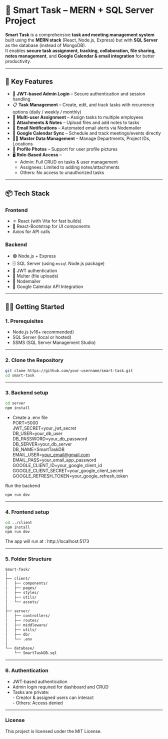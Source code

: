 # 💼 Smart Task – MERN + SQL Server Project

**Smart Task** is a comprehensive **task and meeting management system** built using the **MERN stack** (React, Node.js, Express) but with **SQL Server** as the database (instead of MongoDB).  
It enables **secure task assignment, tracking, collaboration, file sharing, notes management**, and **Google Calendar & email integration** for better productivity.

---

## 🚀 Key Features

- 🔐 **JWT-based Admin Login** – Secure authentication and session handling
- 📋 **Task Management** – Create, edit, and track tasks with recurrence options (daily / weekly / monthly)
- 👥 **Multi-user Assignment** – Assign tasks to multiple employees
- 📎 **Attachments & Notes** – Upload files and add notes to tasks
- 📧 **Email Notifications** – Automated email alerts via Nodemailer
- 📆 **Google Calendar Sync** – Schedule and track meetings/events directly
- 🧑‍💼 **Master Data Management** – Manage Departments, Project IDs, Locations
- 📸 **Profile Photos** – Support for user profile pictures
- 🖥 **Role-Based Access** – 
  - Admin: Full CRUD on tasks & user management  
  - Assignees: Limited to adding notes/attachments  
  - Others: No access to unauthorized tasks

---

## 📦 Tech Stack

### **Frontend**
- ⚛️ React (with Vite for fast builds)
- 🎨 React-Bootstrap for UI components
- Axios for API calls

### **Backend**
- 🟢 Node.js + Express
- 🗄 SQL Server (using `mssql` Node.js package)
- 🔐 JWT authentication
- 📂 Multer (file uploads)
- 📧 Nodemailer
- 📅 Google Calendar API Integration

---

## 🧑‍💻 Getting Started

### **1. Prerequisites**
- Node.js (v16+ recommended)
- SQL Server (local or hosted)
- SSMS (SQL Server Management Studio)

---

### **2. Clone the Repository**

```bash
git clone https://github.com/your-username/smart-task.git
cd smart-task
```
---

### **3. Backend setup**

```bash
cd server
npm install
```

- Create a .env file <br>
PORT=5000 <br>
JWT_SECRET=your_jwt_secret <br>
DB_USER=your_db_user <br>
DB_PASSWORD=your_db_password <br>
DB_SERVER=your_db_server  <br>
DB_NAME=SmartTaskDB <br>
EMAIL_USER=your_email@gmail.com <br>
EMAIL_PASS=your_email_app_password <br>
GOOGLE_CLIENT_ID=your_google_client_id <br>
GOOGLE_CLIENT_SECRET=your_google_client_secret <br>
GOOGLE_REFRESH_TOKEN=your_google_refresh_token

Run the backend

```bash
npm run dev
```
---
### **4. Frontend setup**

```bash
cd ../client
npm install
npm run dev
```
The app will run at : http://localhost:5173

---
### **5. Folder Structure**

```bash
Smart-Task/
│
├── client/
│   ├── components/
│   ├── pages/
│   ├── styles/
│   ├── utils/
│   └── assets/
│
├── server/
│   ├── controllers/
│   ├── routes/
│   ├── middleware/
│   ├── utils/
│   ├── db/
│   └── .env
│
└── database/
    └── SmartTaskDB.sql

```

---
### **6. Authentication**
- JWT-based authentication
- Admin login required for dashboard and CRUD
- Tasks are private: <br>
        - Creator & assigned users can interact <br>
        - Others: Access denied

---
### **License**
This project is licensed under the MIT License.
